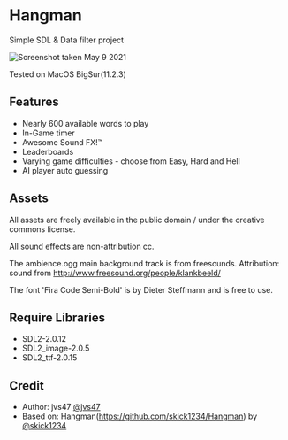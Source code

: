 # Hangman
Simple SDL & Data filter project

![Screenshot taken May 9 2021](https://github.com/jvs47/Hangman_20020282/blob/main/Hangman_20020282/img/Screen%20Shot%202021-05-09%20at%2022.26.15.png)

Tested on MacOS BigSur(11.2.3)

## Features

* Nearly 600 available words to play
* In-Game timer
* Awesome Sound FX!™
* Leaderboards
* Varying game difficulties - choose from Easy, Hard and Hell
* AI player auto guessing

## Assets
All assets are freely available in the public domain / under the creative commons license.

All sound effects are non-attribution cc.

The ambience.ogg main background track is from freesounds.  Attribution: sound from http://www.freesound.org/people/klankbeeld/

The font 'Fira Code Semi-Bold' is by Dieter Steffmann and is free to use.

## Require Libraries
- SDL2-2.0.12
- SDL2_image-2.0.5
- SDL2_ttf-2.0.15

## Credit
- Author: jvs47 [@jvs47](https://github.com/jvs47)
- Based on: Hangman(https://github.com/skick1234/Hangman) by [@skick1234](https://github.com/skick1234)
